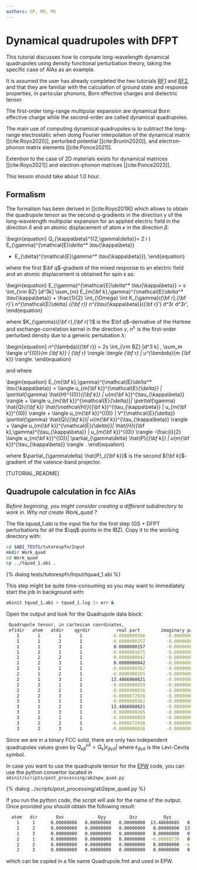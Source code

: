 ```yaml
---
authors: SP, MR, MS
---
```


# Dynamical quadrupoles with DFPT

This tutorial discusses how to compute long-wavelength dynamical quadrupoles using
density functional perturbation theory, taking the specific case of AlAs as an example.  

It is assumed the user has already completed the two tutorials [RF1](/tutorial/rf1) and [RF2](/tutorial/rf2),
and that they are familiar with the calculation of ground state and response properties,
in particular phonons, Born effective charges and dielectric tensor.

The first-order long-range multipolar expansion are dynamical Born effective charge while 
the second-order are called dynamical quadrupoles. 

The main use of computing dynamical quadrupoles is to subtract the long-range electrostatic when doing 
Fourier interpolation of the dynamical matrix [[cite:Royo2020]], perturbed potential [[cite:Brunin2020]], 
and electron-phonon matrix elements [[cite:Ponce2021]].

Extention to the case of 2D materials exists for dynamical matrices [[cite:Royo2021]] and electron-phonon matrices [[cite:Ponce2023]].

This lesson should take about 1.0 hour.

## Formalism

The formalism has been derived in [[cite:Royo2019]] which allows to obtain the quadrupole
tensor as the second q-gradients in the direction $\gamma$ of the long-wavelength multipolar expansion
for an applied electric field in the direction $\delta$ and an atomic displacement of atom $\kappa$ in the 
direction $\beta$: 

\begin{equation}
Q_{\kappa\beta}^{(2,\gamma\delta)}= 2 i ( E_{\gamma}^{\mathcal{E}_\delta^* \tau_{\kappa\beta}}
 + E_{\delta}^{\mathcal{E}_\gamma^* \tau_{\kappa\beta}}), 
\end{equation}

where the first $\bf q$-gradient of the mixed response to an electric field and an atomic displacement is obtained for spin $s$ as:

\begin{equation}
 E_{\gamma}^{\mathcal{E}_\delta^* \tau_{\kappa\beta}} = s \int_{\rm BZ} [d^3k] \sum_{m} 
 E_{m{\bf k},\gamma}^{\mathcal{E}_\delta^* \tau_{\kappa\beta}}  +  \frac{1}{2} \int_{\Omega} \int K_{\gamma}({\bf r},{\bf r}') n^{\mathcal{E}_\delta} ({\bf r})
 n^{\tau_{\kappa\beta}}({\bf r}') d^3r d^3r',
\end{equation}

where $K_{\gamma}({\bf r},{\bf r}')$ is the $\bf q$-derivative of the Hartree and exchange-correlation kernel in the direction $\gamma$, $n^\lambda$ is the first-order perturbed density due to a generic pertubation $\lambda$:

\begin{equation}
n^{\lambda}({\bf r}) = 2s \int_{\rm BZ} [d^3 k] \, \sum_m
       \langle  u^{(0)}_{m {\bf k}} | {\bf r} \rangle \langle {\bf r} | u^{\lambda}_{m {\bf k}} \rangle.
\end{equation}

 and where 

\begin{equation}
  E_{m{\bf k},\gamma}^{\mathcal{E}_\delta^* \tau_{\kappa\beta}} = 
 \langle u_{m{\bf k}}^{\mathcal{E}_{\delta}} | \partial_{\gamma} \hat{H}^{(0)}_{{\bf k}} | u_{m{\bf k}}^{\tau_{\kappa\beta}} \rangle + \langle u_{m{\bf k}}^{\mathcal{E}_{\delta}}| \partial_{\gamma} \hat{Q}_{{\bf k}}  \hat{\mathcal{H}}_{{\bf k}}^{\tau_{\kappa\beta}}  | 
  u_{m{\bf k}}^{(0)} \rangle +
  \langle u_{m{\bf k}}^{(0)} |  V^{\mathcal{E}_{\delta}} \partial_{\gamma} \hat{Q}_{{\bf k}}| u_{m{\bf k}}^{\tau_{\kappa\beta}} \rangle + \langle  u_{m{\bf k}}^{\mathcal{E}_{\delta}}|  \hat{H}_{{\bf k},\gamma}^{\tau_{\kappa\beta}}  | u_{m{\bf k}}^{(0)} \rangle  -\frac{i}{2}  \langle u_{m{\bf k}}^{(0)}| \partial_{\gamma\delta} \hat{P}_{{\bf k}} |  u_{m{\bf k}}^{\tau_{\kappa\beta}} \rangle .
\end{equation}

where $\partial_{\gamma\delta} \hat{P}_{{\bf k}}$ is the second ${\bf k}$-gradient of the valence-band projector. 


[TUTORIAL_README]

## Quadrupole calculation in fcc AlAs

*Before beginning, you might consider creating a different subdirectory to work in.
Why not create Work_quad ?*

The file *tquad_1.abi* is the input file for the first step
(GS + DFPT perturbations for all the $\qq$-points in the IBZ).
Copy it to the working directory with:

```sh
cd $ABI_TESTS/tutorespfn/Input
mkdir Work_quad
cd Work_quad
cp ../tquad_1.abi .
```

{% dialog tests/tutorespfn/Input/tquad_1.abi %}

This step might be quite time-consuming so you may want to immediately start the job in background with:

```sh
abinit tquad_1.abi > tquad_1.log 2> err &
```

Open the output and look for the Quadrupole data block:

```sh
 Quadrupole tensor, in cartesian coordinates,
 efidir   atom   atdir    qgrdir          real part        imaginary part
    1       1       1       1           -0.0000000566        -0.0000000000
    1       1       2       1           -0.0000000157        -0.0000000000
    1       1       3       1            0.0000000157        -0.0000000000
    1       2       1       1           -0.0000001675        -0.0000000000
    1       2       2       1           -0.0000000042        -0.0000000000
    1       2       3       1            0.0000000042        -0.0000000000
    2       1       1       1           -0.0000000362        -0.0000000000
    2       1       2       1           -0.0000000205        -0.0000000000
    2       1       3       1           13.4866068621        -0.0000000000
    2       2       1       1           -0.0000000859        -0.0000000000
    2       2       2       1           -0.0000000816        -0.0000000000
    2       2       3       1           -6.0008872938        -0.0000000000
    3       1       1       1           -0.0000000362        -0.0000000000
    3       1       2       1           13.4866068621        -0.0000000000
    3       1       3       1           -0.0000000205        -0.0000000000
    3       2       1       1           -0.0000000859        -0.0000000000
    3       2       2       1           -6.0008872938        -0.0000000000
    3       2       3       1           -0.0000000816        -0.0000000000
```

Since we are in a binary FCC solid, there are only two independent quadrupoles values given by 
$Q_{\kappa\beta}^{\gamma\delta} = Q_\kappa |\varepsilon_{\beta\gamma\delta}|$ where $\varepsilon_{\beta\gamma\delta}$ is the Levi-Cevita symbol. 

In case you want to use the quadrupole tensor for the [EPW](https://epw-code.org/) code, you can use 
the python convertor located in ```abinit/scripts/post_processing/ab2epw_quad.py```

{% dialog ../scripts/post_processing/ab2epw_quad.py %}


If you run the python code, the script will ask for the name of the output. Once provided you should obtain the following result:

```sh
  atom   dir       Qxx             Qyy         Qzz          Qyz            Qxz         Qxy
    1     1      0.00000000   0.00000000   0.00000000  13.48660685   0.00000000   0.00000000
    1     2      0.00000000   0.00000000   0.00000000   0.00000000  13.48660686   0.00000000
    1     3      0.00000000   0.00000000   0.00000000   0.00000000   0.00000000  13.48660686
    2     1      0.00000000   0.00000000   0.00000000  -6.00088730   0.00000000   0.00000000
    2     2      0.00000000   0.00000000   0.00000000   0.00000000  -6.00088729   0.00000000
    2     3      0.00000000   0.00000000   0.00000000   0.00000000   0.00000000  -6.00088729
```

which can be copied in a file name Quadrupole.fmt and used in EPW. 
